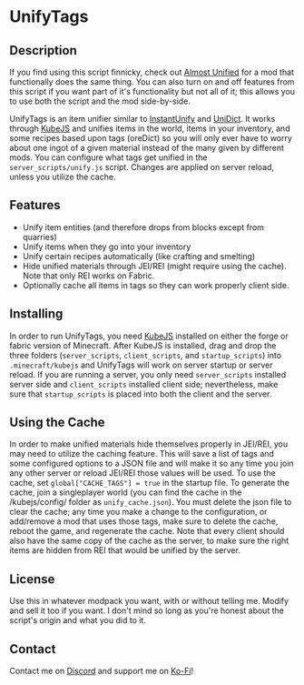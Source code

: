 # UnifyTags

## Description

If you find using this script finnicky, check out [Almost Unified](https://modrinth.com/mod/almost-unified) for a mod that functionally does the same thing. You can also turn on and off features from this script if you want part of it's functionality but not all of it; this allows you to use both the script and the mod side-by-side.

UnifyTags is an item unifier similar to [InstantUnify](https://www.curseforge.com/minecraft/mc-mods/instantunify) and [UniDict](https://www.curseforge.com/minecraft/mc-mods/unidict). It works through [KubeJS](https://www.curseforge.com/minecraft/mc-mods/kubejs) and unifies items in the world, items in your inventory, and some recipes based upon tags (oreDict) so you will only ever have to worry about one ingot of a given material instead of the many given by different mods. You can configure what tags get unified in the `server_scripts/unify.js` script. Changes are applied on server reload, unless you utilize the cache.

## Features

- Unify item entities (and therefore drops from blocks except from quarries)
- Unify items when they go into your inventory
- Unify certain recipes automatically (like crafting and smelting)
- Hide unified materials through JEI/REI (might require using the cache). Note that only REI works on Fabric.
- Optionally cache all items in tags so they can work properly client side.

## Installing

In order to run UnifyTags, you need [KubeJS](https://www.curseforge.com/minecraft/mc-mods/kubejs) installed on either the forge or fabric version of Minecraft. After KubeJS is installed, drag and drop the three folders (`server_scripts`, `client_scripts`, and `startup_scripts`) into `.minecraft/kubejs` and UnifyTags will work on server startup or server reload. If you are running a server, you only need `server_scripts` installed server side and `client_scripts` installed client side; nevertheless, make sure that `startup_scripts` is placed into both the client and the server.

## Using the Cache

In order to make unified materials hide themselves properly in JEI/REI, you may need to utilize the caching feature. This will save a list of tags and some configured options to a JSON file and will make it so any time you join any other server or reload JEI/REI those values will be used. To use the cache, set `global["CACHE_TAGS"] = true` in the startup file. To generate the cache, join a singleplayer world (you can find the cache in the /kubejs/config/ folder as `unify_cache.json`). You must delete the json file to clear the cache; any time you make a change to the configuration, or add/remove a mod that uses those tags, make sure to delete the cache, reboot the game, and regenerate the cache. Note that every client should also have the same copy of the cache as the server, to make sure the right items are hidden from REI that would be unified by the server.

## License

Use this in whatever modpack you want, with or without telling me. Modify and sell it too if you want. I don't mind so long as you're honest about the script's origin and what you did to it.

## Contact

Contact me on [Discord](https://discord.gg/pBFqEcXvW5) and support me on [Ko-Fi](https://ko-fi.com/mathgeniuszach)!
